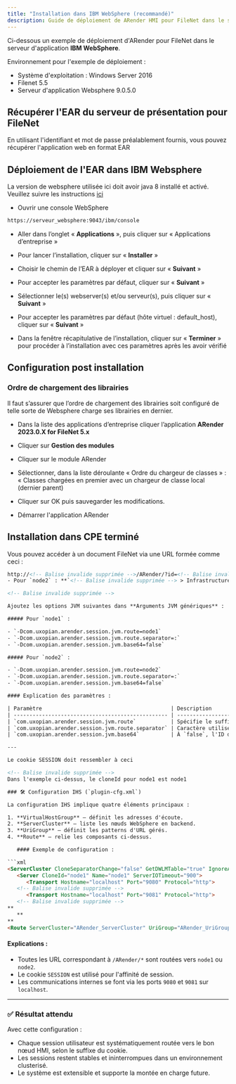 ```yaml
---
title: "Installation dans IBM WebSphere (recommandé)"
description: Guide de déploiement de ARender HMI pour FileNet dans le serveur d'application IBM WebSphere
---
```


Ci-dessous un exemple de déploiement d'ARender pour FileNet dans le serveur d'application **IBM WebSphere**.

Environnement pour l'exemple de déploiement :

- Système d'exploitation : Windows Server 2016
- Filenet 5.5
- Serveur d'application Websphere 9.0.5.0

## Récupérer l'EAR du serveur de présentation pour FileNet

En utilisant l'identifiant et mot de passe préalablement fournis,
vous pouvez récupérer l'application web en format EAR

## Déploiement de l'EAR dans IBM Websphere


La version de websphere utilisée ici doit avoir java 8 installé et activé.
Veuillez suivre les instructions [ici](https://www.ibm.com/docs/en/was-nd/8.5.5?topic=waso-java-se-8-in-websphere-application-server-v85)


- Ouvrir une console WebSphere

```html
https://serveur_websphere:9043/ibm/console
```

- Aller dans l’onglet « **Applications** », puis cliquer sur « Applications d’entreprise »

- Pour lancer l’installation, cliquer sur « **Installer** »
  <!-- Balise invalide supprimée -->

- Choisir le chemin de l’EAR à déployer et cliquer sur « **Suivant** »
  <!-- Balise invalide supprimée -->

- Pour accepter les paramètres par défaut, cliquer sur « **Suivant** »
  <!-- Balise invalide supprimée -->
  <!-- Balise invalide supprimée -->

- Sélectionner le(s) webserver(s) et/ou serveur(s), puis cliquer sur « **Suivant** »
  <!-- Balise invalide supprimée -->

- Pour accepter les paramètres par défaut (hôte virtuel : default_host), cliquer sur « **Suivant** »
  <!-- Balise invalide supprimée -->
  <!-- Balise invalide supprimée -->

- Dans la fenêtre récapitulative de l’installation, cliquer sur « **Terminer** » pour procéder à l’installation avec ces paramètres après les avoir vérifié
  <!-- Balise invalide supprimée -->

## Configuration post installation

### Ordre de chargement des librairies

Il faut s’assurer que l’ordre de chargement des librairies soit configuré de telle sorte de Websphere charge ses librairies en dernier.

- Dans la liste des applications d’entreprise cliquer l’application **ARender 2023.0.X for FileNet 5.x**

- Cliquer sur **Gestion des modules**
  <!-- Balise invalide supprimée -->

- Cliquer sur le module ARender
  <!-- Balise invalide supprimée -->

- Sélectionner, dans la liste déroulante « Ordre du chargeur de classes » : « Classes chargées en premier avec un chargeur de classe local (dernier parent)
  <!-- Balise invalide supprimée -->

- Cliquer sur OK puis sauvegarder les modifications.

- Démarrer l'application ARender

## Installation dans CPE terminé

Vous pouvez accéder à un document FileNet via une URL formée comme ceci :

```html
http://<!-- Balise invalide supprimée -->/ARender/?id=<!-- Balise invalide supprimée -->:cloneId1`**
- Pour `node2` : **`<!-- Balise invalide supprimée --> > Infrastructure du serveur > Gestion des processus et Java > Définition des processus > Propriétés supplémentaires > Machine virtuelle Java_

<!-- Balise invalide supprimée -->

Ajoutez les options JVM suivantes dans **Arguments JVM génériques** :

##### Pour `node1` :

- `-Dcom.uxopian.arender.session.jvm.route=node1`
- `-Dcom.uxopian.arender.session.jvm.route.separator=:`
- `-Dcom.uxopian.arender.session.jvm.base64=false`

##### Pour `node2` :

- `-Dcom.uxopian.arender.session.jvm.route=node2`
- `-Dcom.uxopian.arender.session.jvm.route.separator=:`
- `-Dcom.uxopian.arender.session.jvm.base64=false`

#### Explication des paramètres :

| Paramètre                                         | Description                                                                                                                                                                       |
| ------------------------------------------------- | --------------------------------------------------------------------------------------------------------------------------------------------------------------------------------- |
| `com.uxopian.arender.session.jvm.route`           | Spécifie le suffixe (`node1`, `node2`, etc.) à ajouter à l'identifiant de session aléatoire (UUID). Ce suffixe doit correspondre à l'attribut CloneId dans plugin-cfg.xml         |
| `com.uxopian.arender.session.jvm.route.separator` | Caractère utilisé pour séparer l'ID de session et le suffixe (doit être `:` pour IHS par défaut). Si CloneSeparatorChange (plugin-cfg.xml) est à true, le caractère doit être ‘+’ |
| `com.uxopian.arender.session.jvm.base64`          | À `false`, l'ID de session n'est pas encodé en base64 (requis par IHS pour l'extraction du suffixe)                                                                               |

---

Le cookie SESSION doit ressembler à ceci

<!-- Balise invalide supprimée -->
Dans l'exemple ci-dessus, le cloneId pour node1 est node1

### 🛠️ Configuration IHS (`plugin-cfg.xml`)

La configuration IHS implique quatre éléments principaux :

1. **VirtualHostGroup** – définit les adresses d'écoute.
2. **ServerCluster** – liste les nœuds WebSphere en backend.
3. **UriGroup** – définit les patterns d'URL gérés.
4. **Route** – relie les composants ci-dessus.

   #### Exemple de configuration :

```xml
<ServerCluster CloneSeparatorChange="false" GetDWLMTable="true" IgnoreAffinityRequests="false" LoadBalance="Round-Robin" Name="ARender_ServerCluster" PostBufferSize="0" PostSizeLimit="-1" RemoveSpecialHeaders="true" RetryInterval="60" ServerIOTimeoutRetry="-1">
   <Server CloneId="node1" Name="node1" ServerIOTimeout="900">
      <Transport Hostname="localhost" Port="9080" Protocol="http">
   <!-- Balise invalide supprimée -->
      <Transport Hostname="localhost" Port="9081" Protocol="http">
   <!-- Balise invalide supprimée -->
**
   **
**
<Route ServerCluster="ARender_ServerCluster" UriGroup="ARender_UriGroup" VirtualHostGroup="ARender_VirtualHostGroup">
```

#### Explications :

- Toutes les URL correspondant à `/ARender/*` sont routées vers `node1` ou `node2`.
- Le cookie `SESSION` est utilisé pour l'affinité de session.
- Les communications internes se font via les ports `9080` et `9081` sur `localhost`.

---

### ✅ Résultat attendu

Avec cette configuration :

- Chaque session utilisateur est systématiquement routée vers le bon nœud HMI, selon le suffixe du cookie.
- Les sessions restent stables et ininterrompues dans un environnement clusterisé.
- Le système est extensible et supporte la montée en charge future.
